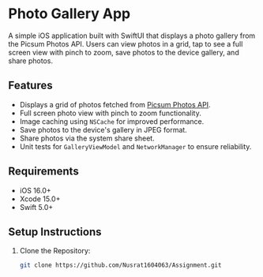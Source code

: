 # Photo Gallery App

A simple iOS application built with SwiftUI that displays a photo gallery from the Picsum Photos API. Users can view photos in a grid, tap to see a full screen view with pinch to zoom, save photos to the device gallery, and share photos.

## Features
- Displays a grid of photos fetched from [Picsum Photos API](https://picsum.photos/).
- Full screen photo view with pinch to zoom functionality.
- Image caching using `NSCache` for improved performance.
- Save photos to the device's gallery in JPEG format.
- Share photos via the system share sheet.
- Unit tests for `GalleryViewModel` and `NetworkManager` to ensure reliability.

## Requirements
- iOS 16.0+
- Xcode 15.0+
- Swift 5.0+

## Setup Instructions
1. Clone the Repository:
   ```bash
   git clone https://github.com/Nusrat1604063/Assignment.git

